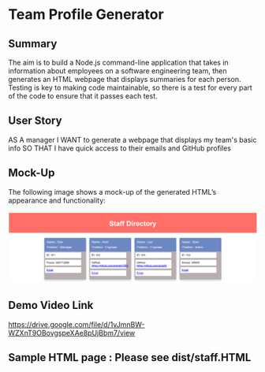 # Team Profile Generator

## Summary

The aim is to build a Node.js command-line application that takes in information about employees on a software engineering team, then generates an HTML webpage that displays summaries for each person. Testing is key to making code maintainable, so there is a test for every part of the code to ensure that it passes each test.

## User Story

AS A manager
I WANT to generate a webpage that displays my team's basic info
SO THAT I have quick access to their emails and GitHub profiles

## Mock-Up

The following image shows a mock-up of the generated HTML’s appearance and functionality:

![staff directory snapshot.](./snapshot1.png)

## Demo Video Link

https://drive.google.com/file/d/1vJmnBW-WZXnT9OBovgspeXAe8pUjBbm7/view


## Sample HTML page : Please see dist/staff.HTML
